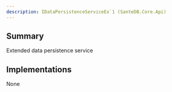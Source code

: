 ```yaml
---
description: IDataPersistenceServiceEx`1 (SanteDB.Core.Api)
---
```


## Summary
Extended data persistence service

## Implementations

None

